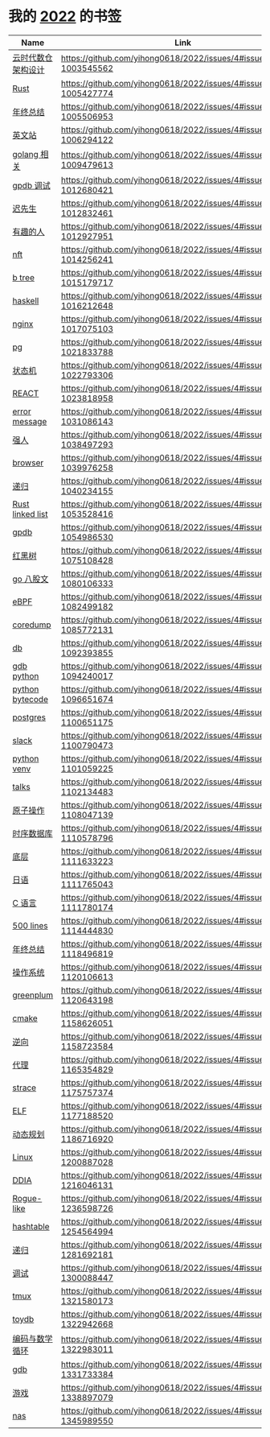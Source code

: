 # 我的 [2022](https://github.com/yihong0618/2021/issues/21) 的书签

| Name | Link | Add | Update | Has_file | 
 | ---- | ---- | ---- | ---- | ---- |
| [云时代数仓架构设计](https://bohutang.me/2021/08/08/datafuse-cloud-warehouse-arch/) | https://github.com/yihong0618/2022/issues/4#issuecomment-1003545562 | 2022-01-01 | 2022-01-01 | False |
| [Rust](https://kaisery.github.io/trpl-zh-cn/ch08-01-vectors.html) | https://github.com/yihong0618/2022/issues/4#issuecomment-1005427774 | 2022-01-05 | 2022-01-05 | False |
| [年终总结](https://github.com/saveweb/review-2021) | https://github.com/yihong0618/2022/issues/4#issuecomment-1005506953 | 2022-01-05 | 2022-01-05 | False |
| [英文站](https://chenyukang.github.io/2021/12/28/best-english-tech-sites.html) | https://github.com/yihong0618/2022/issues/4#issuecomment-1006294122 | 2022-01-06 | 2022-01-06 | False |
| [golang 相关](https://www.leolara.me/blog/closing_a_go_channel_written_by_several_goroutines/) | https://github.com/yihong0618/2022/issues/4#issuecomment-1009479613 | 2022-01-11 | 2022-01-11 | False |
| [gpdb 调试](https://smartkeyerror.com/How-To-Hack-Greenplum) | https://github.com/yihong0618/2022/issues/4#issuecomment-1012680421 | 2022-01-14 | 2022-09-28 | False |
| [迟先生](https://www.skyzh.dev/pages/cv/) | https://github.com/yihong0618/2022/issues/4#issuecomment-1012832461 | 2022-01-14 | 2022-01-14 | False |
| [有趣的人](https://www.binwang.me/page2/index.html) | https://github.com/yihong0618/2022/issues/4#issuecomment-1012927951 | 2022-01-14 | 2022-01-14 | False |
| [nft](https://github.com/rounakbanik/generative-art-nft) | https://github.com/yihong0618/2022/issues/4#issuecomment-1014256241 | 2022-01-17 | 2022-01-17 | False |
| [b tree](https://github.com/linw1995/bt) | https://github.com/yihong0618/2022/issues/4#issuecomment-1015179717 | 2022-01-18 | 2022-04-28 | False |
| [haskell ](https://github.com/flaneur2020/lyah) | https://github.com/yihong0618/2022/issues/4#issuecomment-1016212648 | 2022-01-19 | 2022-01-19 | False |
| [nginx](https://github.com/taobao/nginx-book) | https://github.com/yihong0618/2022/issues/4#issuecomment-1017075103 | 2022-01-20 | 2022-01-20 | False |
| [pg](https://github.com/Vonng/pg) | https://github.com/yihong0618/2022/issues/4#issuecomment-1021833788 | 2022-01-26 | 2022-01-26 | False |
| [状态机](https://int64.me/2020/%e8%ae%a1%e7%ae%97%e6%9c%ba%e5%9f%ba%e7%a1%80%e6%a6%82%e5%bf%b5%ef%bc%9a%e7%8a%b6%e6%80%81%e6%9c%ba.html) | https://github.com/yihong0618/2022/issues/4#issuecomment-1022793306 | 2022-01-27 | 2022-01-27 | False |
| [REACT](https://www.cliffordfajardo.com/blog/react-query) | https://github.com/yihong0618/2022/issues/4#issuecomment-1023818958 | 2022-01-28 | 2022-01-28 | False |
| [error message](https://www.morling.dev/blog/whats-in-a-good-error-message/) | https://github.com/yihong0618/2022/issues/4#issuecomment-1031086143 | 2022-02-07 | 2022-02-07 | False |
| [强人](http://blog.erezsh.com/) | https://github.com/yihong0618/2022/issues/4#issuecomment-1038497293 | 2022-02-14 | 2022-08-11 | False |
| [browser](https://browser.engineering/) | https://github.com/yihong0618/2022/issues/4#issuecomment-1039976258 | 2022-02-15 | 2022-02-15 | False |
| [递归](https://xxchan.github.io/cs/2022/02/15/recursion-to-iteration.html) | https://github.com/yihong0618/2022/issues/4#issuecomment-1040234155 | 2022-02-15 | 2022-02-15 | False |
| [Rust linked list](https://jasonkayzk.github.io/2022/02/20/%E4%BD%BF%E7%94%A8Rust%E5%AE%9E%E7%8E%B0%E4%B8%80%E4%B8%AA%E5%8F%8C%E5%90%91%E9%93%BE%E8%A1%A8/) | https://github.com/yihong0618/2022/issues/4#issuecomment-1053528416 | 2022-02-27 | 2022-02-27 | False |
| [gpdb](https://smartkeyerror.com/rr-debug) | https://github.com/yihong0618/2022/issues/4#issuecomment-1054986530 | 2022-03-01 | 2022-10-12 | False |
| [红黑树](https://github.com/kingeasternsun/rbt) | https://github.com/yihong0618/2022/issues/4#issuecomment-1075108428 | 2022-03-22 | 2022-03-22 | False |
| [go 八股文](https://hj24.life/posts/%E5%85%AB%E8%82%A1%E6%96%87-go%E7%AF%87/) | https://github.com/yihong0618/2022/issues/4#issuecomment-1080106333 | 2022-03-28 | 2022-03-28 | False |
| [eBPF](https://cloudnative.to/blog/bpf-intro/) | https://github.com/yihong0618/2022/issues/4#issuecomment-1082499182 | 2022-03-30 | 2022-07-14 | False |
| [coredump](http://just4coding.com/archives/) | https://github.com/yihong0618/2022/issues/4#issuecomment-1085772131 | 2022-04-01 | 2022-04-01 | False |
| [db](http://www.cs.cmu.edu/~malin199/) | https://github.com/yihong0618/2022/issues/4#issuecomment-1092393855 | 2022-04-08 | 2022-04-08 | False |
| [gdb python](https://github.com/ictar/python-doc/blob/master/Others/%E4%BD%BF%E7%94%A8gdb%E8%B0%83%E8%AF%95CPython%E8%BF%9B%E7%A8%8B.md) | https://github.com/yihong0618/2022/issues/4#issuecomment-1094240017 | 2022-04-10 | 2022-04-10 | False |
| [python bytecode](https://bernsteinbear.com/blog/discovering-basic-blocks/) | https://github.com/yihong0618/2022/issues/4#issuecomment-1096651674 | 2022-04-12 | 2022-10-14 | False |
| [postgres](https://blog.sasa.su/diary/pgsql_file_format/) | https://github.com/yihong0618/2022/issues/4#issuecomment-1100651175 | 2022-04-16 | 2022-09-20 | False |
| [slack](https://slack.engineering/reducing-slacks-memory-footprint/) | https://github.com/yihong0618/2022/issues/4#issuecomment-1100790473 | 2022-04-17 | 2022-04-17 | False |
| [python  venv](https://medium.com/swlh/a-guide-to-python-virtual-environments-8af34aa106ac) | https://github.com/yihong0618/2022/issues/4#issuecomment-1101059225 | 2022-04-18 | 2022-04-18 | False |
| [talks ](https://github.com/jserv/talks) | https://github.com/yihong0618/2022/issues/4#issuecomment-1102134483 | 2022-04-19 | 2022-04-19 | False |
| [原子操作](https://www.parallellabs.com/2010/04/15/atomic-operation-in-multithreaded-application/) | https://github.com/yihong0618/2022/issues/4#issuecomment-1108047139 | 2022-04-25 | 2022-04-25 | False |
| [时序数据库](https://chenjiandongx.me/2021/08/02/db-mandodb/) | https://github.com/yihong0618/2022/issues/4#issuecomment-1110578796 | 2022-04-27 | 2022-04-27 | False |
| [底层](https://rcore-os.github.io/rCore-Tutorial-Book-v3/) | https://github.com/yihong0618/2022/issues/4#issuecomment-1111633223 | 2022-04-28 | 2022-04-28 | False |
| [日语](https://github.com/DehuaZhao/go-nihongo) | https://github.com/yihong0618/2022/issues/4#issuecomment-1111765043 | 2022-04-28 | 2022-04-28 | False |
| [C 语言](https://people.freebsd.org/~lstewart/articles/cpumemory.pdf) | https://github.com/yihong0618/2022/issues/4#issuecomment-1111780174 | 2022-04-28 | 2022-04-28 | False |
| [500 lines](https://shuhari.dev/blog/2022/02/500lines-rewrite-dagoba) | https://github.com/yihong0618/2022/issues/4#issuecomment-1114444830 | 2022-05-02 | 2022-05-02 | False |
| [年终总结](https://me.ursb.me/archives/2021.html) | https://github.com/yihong0618/2022/issues/4#issuecomment-1118496819 | 2022-05-05 | 2022-05-05 | False |
| [操作系统](https://github.com/copy/v86) | https://github.com/yihong0618/2022/issues/4#issuecomment-1120106613 | 2022-05-07 | 2022-07-13 | False |
| [greenplum](https://www.infoq.cn/article/3IJ7L8HVR2MXhqaqI2RA) | https://github.com/yihong0618/2022/issues/4#issuecomment-1120643198 | 2022-05-09 | 2022-05-09 | False |
| [cmake ](https://zhjwpku.com/category/2020/04/04/effective-modern-cmake-practice.html) | https://github.com/yihong0618/2022/issues/4#issuecomment-1158626051 | 2022-06-17 | 2022-06-17 | False |
| [逆向](https://github.com/heyhu/AndroidReverseStudy) | https://github.com/yihong0618/2022/issues/4#issuecomment-1158723584 | 2022-06-17 | 2022-10-20 | False |
| [代理](https://roamresearch.com/#/app/FEZ/page/ZHxtj8aCr) | https://github.com/yihong0618/2022/issues/4#issuecomment-1165354829 | 2022-06-24 | 2022-06-24 | False |
| [strace ](https://lynskylate.github.io/post/stacktrace/) | https://github.com/yihong0618/2022/issues/4#issuecomment-1175757374 | 2022-07-06 | 2022-07-06 | False |
| [ELF](https://paper.seebug.org/1289/) | https://github.com/yihong0618/2022/issues/4#issuecomment-1177188520 | 2022-07-07 | 2022-07-07 | False |
| [动态规划](https://www.nosuchfield.com/2022/06/10/A-brief-look-at-Dynamic-programming/) | https://github.com/yihong0618/2022/issues/4#issuecomment-1186716920 | 2022-07-18 | 2022-07-18 | False |
| [Linux](https://github.com/sunym1993/flash-linux0.11-talk) | https://github.com/yihong0618/2022/issues/4#issuecomment-1200887028 | 2022-08-01 | 2022-08-08 | False |
| [DDIA](https://ddia.qtmuniao.com) | https://github.com/yihong0618/2022/issues/4#issuecomment-1216046131 | 2022-08-16 | 2022-08-16 | False |
| [Rogue-like](http://journal.stuffwithstuff.com/2014/12/21/rooms-and-mazes/) | https://github.com/yihong0618/2022/issues/4#issuecomment-1236598726 | 2022-09-05 | 2022-09-05 | False |
| [hashtable](https://www.digitalocean.com/community/tutorials/hash-table-in-c-plus-plus) | https://github.com/yihong0618/2022/issues/4#issuecomment-1254564994 | 2022-09-22 | 2022-09-22 | False |
| [递归](https://old-panda.com/2021/10/28/how-to-convert-recursion-to-iteration/) | https://github.com/yihong0618/2022/issues/4#issuecomment-1281692181 | 2022-10-18 | 2022-10-18 | False |
| [调试](https://roamresearch.com/#/app/FEZ/page/pu2BlF6en) | https://github.com/yihong0618/2022/issues/4#issuecomment-1300088447 | 2022-11-02 | 2022-11-02 | False |
| [tmux ](https://gist.github.com/ryerh/14b7c24dfd623ef8edc7) | https://github.com/yihong0618/2022/issues/4#issuecomment-1321580173 | 2022-11-21 | 2022-11-21 | False |
| [toydb](https://github.com/erikgrinaker/toydb) | https://github.com/yihong0618/2022/issues/4#issuecomment-1322942668 | 2022-11-22 | 2022-11-22 | False |
| [编码与数学循环](https://blog.csdn.net/P_LarT/article/details/127842494) | https://github.com/yihong0618/2022/issues/4#issuecomment-1322983011 | 2022-11-22 | 2022-11-22 | False |
| [gdb](https://wizardforcel.gitbooks.io/100-gdb-tips/content/) | https://github.com/yihong0618/2022/issues/4#issuecomment-1331733384 | 2022-11-30 | 2022-11-30 | False |
| [游戏](https://github.com/skywind3000/mini3d) | https://github.com/yihong0618/2022/issues/4#issuecomment-1338897079 | 2022-12-06 | 2022-12-06 | False |
| [nas](https://luolei.org/ugreen-dx4600/) | https://github.com/yihong0618/2022/issues/4#issuecomment-1345989550 | 2022-12-12 | 2022-12-12 | False |
